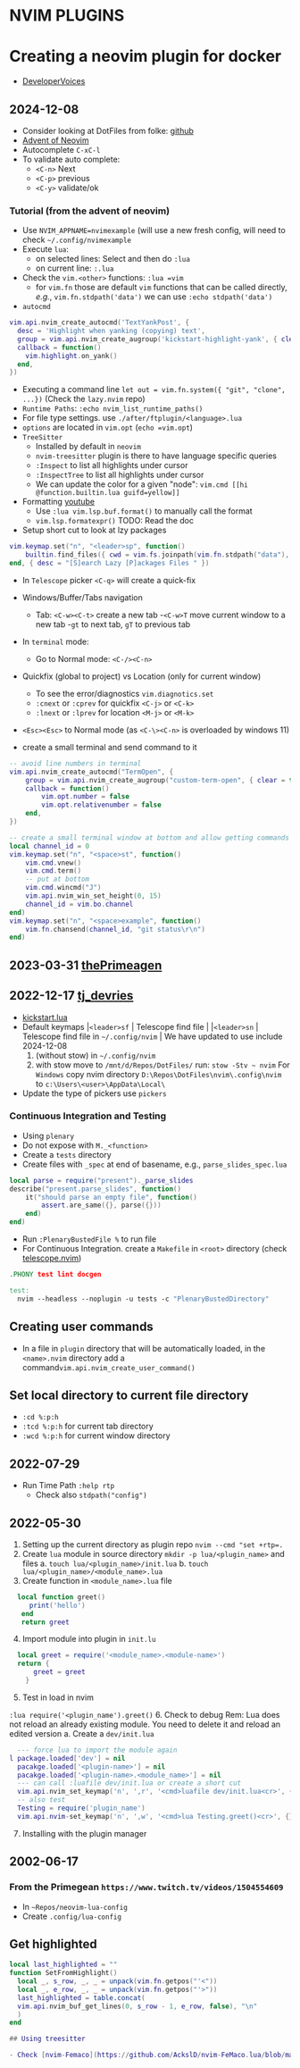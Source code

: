 # NVIM PLUGINS

# Creating a neovim plugin for docker

- [DeveloperVoices](https://www.youtube.com/watch?v=HXABdG3xJW4)


## 2024-12-08

- Consider looking at DotFiles from folke: [github](https://github.com/folke/dot)
- [Advent of Neovim](https://www.youtube.com/watch?v=TQn2hJeHQbM)
- Autocomplete `C-xC-l`
- To validate auto complete:
  - `<C-n>` Next
  - `<C-p>` previous
  - `<C-y>` validate/ok

### Tutorial (from the advent of neovim)

- Use `NVIM_APPNAME=nvimexample`
(will use a new fresh config, will need to check `~/.config/nvimexample`
- Execute `lua`:
  - on selected lines: Select and then do `:lua`
  - on current line: `:.lua`
- Check the `vim.<other>` functions: `:lua =vim`
  - for `vim.fn` those are default `vim` functions that can be called directly,
  _e.g._, `vim.fn.stdpath('data')` we can use `:echo stdpath('data')`
- `autocmd`

```lua
vim.api.nvim_create_autocmd('TextYankPost', {
  desc = 'Highlight when yanking (copying) text',
  group = vim.api.nvim_create_augroup('kickstart-highlight-yank', { clear = true }),
  callback = function()
    vim.highlight.on_yank()
  end,
})
```

- Executing a command line `let out = vim.fn.system({ "git", "clone", ...})`
(Check the `lazy.nvim` repo)
- `Runtime Paths`: `:echo nvim_list_runtime_paths()`
- For file type settings. use `./after/ftplugin/<language>.lua`
- `options` are located in `vim.opt` (`echo =vim.opt`)
- `TreeSitter`
  - Installed by default in `neovim`
  - `nvim-treesitter` plugin is there to have language specific queries
  - `:Inspect` to list all highlights under cursor
  - `:InspectTree` to list all highlights under cursor
  - We can update the color for a given "node":
 `vim.cmd [[hi @function.builtin.lua guifd=yellow]]`
- Formatting [youtube](https://www.youtube.com/watch?v=mEqqkHLhlGY)
  - Use `:lua vim.lsp.buf.format()` to manually call the format
  - `vim.lsp.formatexpr()` TODO: Read the doc
- Setup short cut to look at lzy packages

```lua
vim.keymap.set("n", "<leader>sp", function()
    builtin.find_files({ cwd = vim.fs.joinpath(vim.fn.stdpath("data"), "lazy") })
end, { desc = "[S]earch Lazy [P]ackages Files " })
```

- In `Telescope` picker `<C-q>` will create a quick-fix
- Windows/Buffer/Tabs navigation
  - Tab: `<C-w><C-t>` create a new tab
  -`<C-w>T` move current window to a new tab
  -`gt` to next tab, `gT` to previous tab

- In `terminal` mode:
  - Go to Normal mode: `<C-/><C-n>`
- Quickfix (global to project) vs Location (only for current window)
  - To see the error/diagnostics `vim.diagnotics.set`
  - `:cnext` or `:cprev` for quickfix `<C-j>` or `<C-k>`
  - `:lnext` or `:lprev` for location `<M-j>` or `<M-k>`
- `<Esc><Esc>` to Normal mode (as `<C-\><C-n>` is overloaded by windows 11)

- create a small terminal and send command to it

```lua
-- avoid line numbers in terminal
vim.api.nvim_create_autocmd("TermOpen", {
	group = vim.api.nvim_create_augroup("custom-term-open", { clear = true }),
	callback = function()
		vim.opt.number = false
		vim.opt.relativenumber = false
	end,
})

-- create a small terminal window at bottom and allow getting commands without being in the terminal
local channel_id = 0
vim.keymap.set("n", "<space>st", function()
	vim.cmd.vnew()
	vim.cmd.term()
	-- put at bottom
	vim.cmd.wincmd("J")
	vim.api.nvim_win_set_height(0, 15)
	channel_id = vim.bo.channel
end)
vim.keymap.set("n", "<space>example", function()
	vim.fn.chansend(channel_id, "git status\r\n")
end)
```

## 2023-03-31 [thePrimeagen](https://youtube.com/)

## 2022-12-17 [tj_devries](https://youtube.com/)

- [kickstart.lua](https://github.com/nvim-lua/kickstart.nvim)
- Default keymaps
 |`<leader>sf` | Telescope find file |
 |`<leader>sn` | Telescope find file in `~/.config/nvim` |
We have updated to use include 2024-12-08
  1. (without stow) in `~/.config/nvim`
  2. with stow move to `/mnt/d/Repos/DotFiles/` run: `stow -Stv ~ nvim`
For `Windows` copy nvim directory `D:\Repos\DotFiles\nvim\.config\nvim` to `c:\Users\<user>\AppData\Local\`
- Update the type of pickers use `pickers`

### Continuous Integration and Testing

- Using `plenary`
- Do not expose with `M._<function>`
- Create a `tests` directory
- Create files with `_spec` at end of basename, e.g., `parse_slides_spec.lua`

```lua
local parse = require("present")._parse_slides
describe("present.parse_slides", function()
    it("should parse an empty file", function()
        assert.are_same({}, parse({}))
    end)
end)
```
- Run `:PlenaryBustedFile %` to run file
- For Continuous Integration. create a `Makefile` in `<root>` directory (check [telescope.nvim](https://github.com/nvim-telescope/telescope.nvim/tree/master))

```Makefile
.PHONY test lint docgen

test:
  nvim --headless --noplugin -u tests -c "PlenaryBustedDirectory"
```

## Creating user commands

- In a file in `plugin` directory that will be automatically loaded, in the `<name>.nvim` directory add a command`vim.api.nvim_create_user_command()`

## Set local directory to current file directory

- `:cd %:p:h`
- `:tcd %:p:h` for current tab directory
- `:wcd %:p:h` for current window directory

## 2022-07-29

- Run Time Path `:help rtp`
  - Check also `stdpath("config")`

## 2022-05-30

1. Setting up the current directory as plugin repo `nvim --cmd "set +rtp=.`
2. Create `lua` module in source directory `mkdir -p lua/<plugin_name>` and files
  a. `touch lua/<plugin_name>/init.lua`
  b. `touch lua/<plugin_name>/<module_name>.lua`
3. Create function in `<module_name>.lua` file

  ``` lua
    local function greet()
       print('hello')
     end
     return greet
  ```

4. Import module into plugin in `init.lu`

``` lua
  local greet = require('<module_name>.<module-name>')
  return {
      greet = greet
    }
```

5. Test in load in nvim

`:lua require('<plugin_name').greet()`
6. Check to debug
Rem: Lua does not reload an already existing module.
You need to delete it and reload an edited version
  a. Create a `dev/init.lua`

``` lua
  --- force lua to import the module again
l package.loaded['dev'] = nil
  pacakge.loaded['<plugin-name>'] = nil
  pacakge.loaded['<plugin-name>.<module_name>'] = nil
  --- can call :luafile dev/init.lua or create a short cut
  vim.api.nvim_set_keymap('n', ',r', '<cmd>luafile dev/init.lua<cr>', {})
  -- also test
  Testing = require('plugin_name')
  vim.api.nvim-set_keymap('n', ',w', '<cmd>lua Testing.greet()<cr>', {})
```

7. Installing with the plugin manager

## 2002-06-17

### From the Primegean  `https://www.twitch.tv/videos/1504554609`

- In `~Repos/neovim-lua-config`
- Create `.config/lua-config`

## Get highlighted

``` lua
local last_highlighted = ""
function SetFromHighlight()
  local _, s_row, _, _ = unpack(vim.fn.getpos("'<"))
  local _, e_row, _, _ = unpack(vim.fn.getpos("'>"))
  last_highlighted = table.concat(
  vim.api.nvim_buf_get_lines(0, s_row - 1, e_row, false), "\n"
  )
end

## Using treesitter

- Check [nvim-Femaco](https://github.com/AckslD/nvim-FeMaco.lua/blob/main/lua/femaco/edit.lua)
